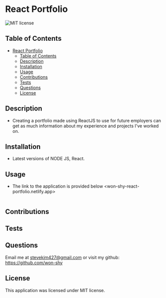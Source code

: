 # React Portfolio

![MIT license](https://img.shields.io/badge/license-MIT-blue)

## Table of Contents

- [React Portfolio](#react-portfolio)
  - [Table of Contents](#table-of-contents)
  - [Description](#description)
  - [Installation](#installation)
  - [Usage](#usage)
  - [Contributions](#contributions)
  - [Tests](#tests)
  - [Questions](#questions)
  - [License](#license)

## Description

- Creating a portfolio made using ReactJS to use for future employers can get as much information about my experience and projects I've worked on.

## Installation

- Latest versions of NODE JS, React.

## Usage

- The link to the application is provided below
<won-shy-react-portfolio.netlify.app>

![]()

## Contributions

## Tests

## Questions

Email me at <stevekim427@gmail.com> or visit my github: <https://github.com/won-shy>

## License

 This application was licensed under MIT license.
